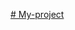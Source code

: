 [# My-project](https://docs.google.com/spreadsheets/d/1MvDeceB5KlIugENp_j6TRINANG1SYd3Eq7ZsI6Rf3L8/edit?usp=sharing)
